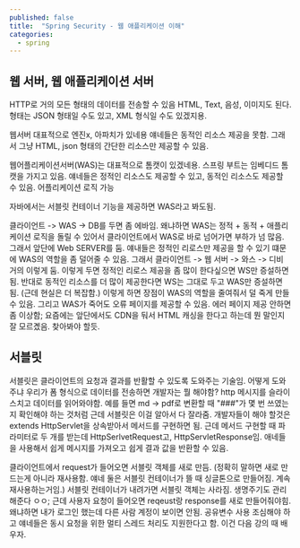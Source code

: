 ```yaml
---
published: false
title:  "Spring Security - 웹 애플리케이션 이해"
categories:
  - spring
---
```


## 웹 서버, 웹 애플리케이션 서버

HTTP로 거의 모든 형태의 데이터를 전송할 수 있음
HTML, Text, 음성, 이미지도 된다. 형태는 JSON 형태일 수도 있고, XML 형식일 수도 있겠지용.

웹서버 대표적으로 엔진x, 아파치가 있네용
얘네들은 동적인 리소스 제공을 못함. 그래서 그냥 HTML, json 형태의 간단한 리소스만 제공할 수 있음.

웹어플리케이션서버(WAS)는 대표적으로 톰캣이 있겠네용. 스프링 부트는 임베디드 톰캣을 가지고 있음.
얘네들은 정적인 리소스도 제공할 수 있고, 동적인 리소스도 제공할 수 있음. 어플리케이션 로직 가능

자바에서는 서블릿 컨테이너 기능을 제공하면 WAS라고 봐도됨.

클라이언트 -> WAS -> DB를 두면 좀 에바임. 왜냐하면 WAS는 정적 + 동적 + 애플리케이션 로직을 돌릴 수 있어서 클라이언트에서 WAS로 바로 넘어가면 부하가 넘 많음. 
그래서 앞단에 Web SERVER를 둠. 얘내들은 정적인 리로스만 제공을 할 수 있기 떄문에 WAS의 역할을 좀 덜어줄 수 있음. 그래서 클라이언트 -> 웹 서버 -> 와스 -> 디비 거의 이렇게 둠.
이렇게 두면 정적인 리로스 제공을 좀 많이 한다싶으면 WS만 증설하면 됨. 반대로 동적인 리소스를 더 많이 제공한다면 WS는 그대로 두고 WAS만 증설하면 됨. (근데 현실은 더 복잡함.)
이렇게 하면 장점이 WAS의 역할을 줄여줘서 덜 죽게 만들 수 있음. 그리고 WAS가 죽어도 오류 페이지를 제공할 수 있음. 에러 페이지 제공 안하면 좀 이상함;
요즘에는 앞단에서도 CDN을 둬서 HTML 캐싱을 한다고 하는데 뭔 말인지 잘 모르곘음. 찾아봐야 할듯.

## 서블릿
서블릿은 클라이언트의 요청과 결과를 반활할 수 있도록 도와주는 기술임. 어떻게 도와주냐
우리가 폼 형식으로 데이터를 전송하면 개발자는 뭘 해야함? http 메시지를 슬라이스치고 데이터를 읽어와야함. 예를 들면 md -> pdf로 변환할 때 "###"가 몇 번 쓰였는지 확인해야 하는 것처럼 
근데 서블릿은 이걸 알아서 다 잘라줌. 개발자들이 해야 할것은 extends HttpServlet을 상속받아서 메서드를 구현하면 됨. 근데 메서드 구현할 때 파라미터로 두 개를 받는데 HttpSerlvetRequest고, HttpServletResponse임. 애네들을 사용해서 쉽게 메시지를 가져오고 쉽게 결과 값을 반환할 수 있음.

클라이언트에서 request가 들어오면 서블릿 객체를 새로 만듬. (정확히 말하면 새로 만드는게 아니라 재사용함. 얘네 둘은 서블릿 컨테이너가 뜰 때 싱글톤으로 만들어짐. 계속 재사용하는거임.) 서블릿 컨테이너가 내려가면 서블릿 객체는 사라짐. 생명주기도 관리해준다 ㅇㅇ;
근데 사용자 요청이 들어오면 reqeust랑 response를 새로 만들어줘야힘. 왜냐하면 내가 로그인 했는데 다른 사람 계정이 보이면 안됨.
공유변수 사용 조심해야 하고 얘네들은 동시 요청을 위한 멀티 스레드 처리도 지원한다고 함. 이건 다음 강의 때 배우자.

